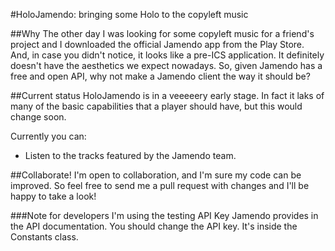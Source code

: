 #HoloJamendo: bringing some Holo to the copyleft music

##Why
The other day I was looking for some copyleft music for a friend's project and I downloaded the official Jamendo app from the Play Store. And, in case you didn't notice, it looks like a pre-ICS application. It definitely doesn't have the aesthetics we expect nowadays. So, given Jamendo has a free and open API, why not make a Jamendo client the way it should be?

##Current status
HoloJamendo is in a veeeeery early stage. In fact it laks of many of the basic capabilities that a player should have, but this would change soon.

Currently you can:

* Listen to the tracks featured by the Jamendo team.

##Collaborate!
I'm open to collaboration, and I'm sure my code can be improved. So feel free to send me a pull request with changes and I'll be happy to take a look!

###Note for developers
I'm using the testing API Key Jamendo provides in the API documentation. You should change the API key. It's inside the Constants class.

